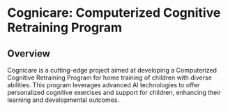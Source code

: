 # Cognicare: Computerized Cognitive Retraining Program
## Overview
Cognicare is a cutting-edge project aimed at developing a Computerized Cognitive Retraining Program for home training of children with diverse abilities. This program leverages advanced AI technologies to offer personalized cognitive exercises and support for children, enhancing their learning and developmental outcomes.
